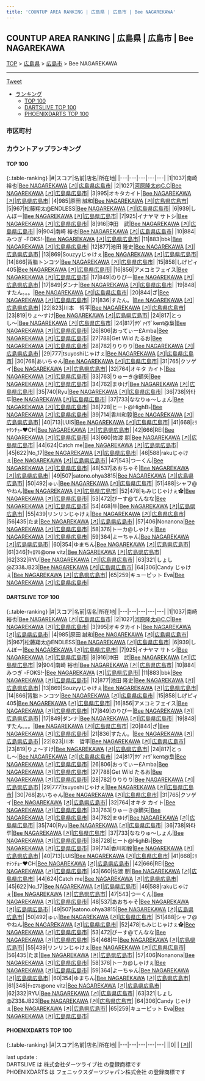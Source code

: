 ```yaml
---
title: 'COUNTUP AREA RANKING | 広島県 | 広島市 | Bee NAGAREKAWA'
---
```

## COUNTUP AREA RANKING | 広島県 | 広島市 | Bee NAGAREKAWA

[TOP](/darts/rank/) > [広島県](/darts/rank/広島県/) > [広島市](/darts/rank/広島県/広島市/) > Bee NAGAREKAWA

___

<a href="https://twitter.com/share?ref_src=twsrc%5Etfw" data-text="COUNTUP AREA RANKING | 広島県広島市Bee NAGAREKAWA" class="twitter-share-button" data-hashtags="DARTSLIVE,PHOENIXDARTS,darts,ダーツ" data-show-count="false">Tweet</a>

* [ランキング](#カウントアップランキング)
    * [TOP 100](#top-100)
    * [DARTSLIVE TOP 100](#dartslive-top-100)
    * [PHOENIXDARTS TOP 100](#phoenixdarts-top-100)

### 市区町村

<ul>

</ul>

### カウントアップランキング

#### TOP 100



{:.table-ranking}
|#|スコア|名前|店名|所在地|
|---|---|---|---|---|
|1|1037|<span class="rank-name-dl">南崎　裕也</span>|<a href="/darts/rank/shops/1e3322e39b25b811fec1ae84bb28bd87.html">Bee NAGAREKAWA</a> <a href="https://search.dartslive.com/jp/shop/1e3322e39b25b811fec1ae84bb28bd87">[↗]</a>|<a href="/darts/rank/広島県/広島市">広島県広島市</a>|
|2|1027|<span class="rank-name-dl">河原隆太@C.C</span>|<a href="/darts/rank/shops/1e3322e39b25b811fec1ae84bb28bd87.html">Bee NAGAREKAWA</a> <a href="https://search.dartslive.com/jp/shop/1e3322e39b25b811fec1ae84bb28bd87">[↗]</a>|<a href="/darts/rank/広島県/広島市">広島県広島市</a>|
|3|995|<span class="rank-name-dl">オキタカイト</span>|<a href="/darts/rank/shops/1e3322e39b25b811fec1ae84bb28bd87.html">Bee NAGAREKAWA</a> <a href="https://search.dartslive.com/jp/shop/1e3322e39b25b811fec1ae84bb28bd87">[↗]</a>|<a href="/darts/rank/広島県/広島市">広島県広島市</a>|
|4|985|<span class="rank-name-dl">原田 誠和</span>|<a href="/darts/rank/shops/1e3322e39b25b811fec1ae84bb28bd87.html">Bee NAGAREKAWA</a> <a href="https://search.dartslive.com/jp/shop/1e3322e39b25b811fec1ae84bb28bd87">[↗]</a>|<a href="/darts/rank/広島県/広島市">広島県広島市</a>|
|5|967|<span class="rank-name-dl">松藤翔太@ENDLESS</span>|<a href="/darts/rank/shops/1e3322e39b25b811fec1ae84bb28bd87.html">Bee NAGAREKAWA</a> <a href="https://search.dartslive.com/jp/shop/1e3322e39b25b811fec1ae84bb28bd87">[↗]</a>|<a href="/darts/rank/広島県/広島市">広島県広島市</a>|
|6|939|<span class="rank-name-dl">しんぼー</span>|<a href="/darts/rank/shops/1e3322e39b25b811fec1ae84bb28bd87.html">Bee NAGAREKAWA</a> <a href="https://search.dartslive.com/jp/shop/1e3322e39b25b811fec1ae84bb28bd87">[↗]</a>|<a href="/darts/rank/広島県/広島市">広島県広島市</a>|
|7|925|<span class="rank-name-dl">イナヤマ サトシ</span>|<a href="/darts/rank/shops/1e3322e39b25b811fec1ae84bb28bd87.html">Bee NAGAREKAWA</a> <a href="https://search.dartslive.com/jp/shop/1e3322e39b25b811fec1ae84bb28bd87">[↗]</a>|<a href="/darts/rank/広島県/広島市">広島県広島市</a>|
|8|916|<span class="rank-name-dl">沖田　武</span>|<a href="/darts/rank/shops/1e3322e39b25b811fec1ae84bb28bd87.html">Bee NAGAREKAWA</a> <a href="https://search.dartslive.com/jp/shop/1e3322e39b25b811fec1ae84bb28bd87">[↗]</a>|<a href="/darts/rank/広島県/広島市">広島県広島市</a>|
|9|904|<span class="rank-name-dl">南崎 裕也</span>|<a href="/darts/rank/shops/1e3322e39b25b811fec1ae84bb28bd87.html">Bee NAGAREKAWA</a> <a href="https://search.dartslive.com/jp/shop/1e3322e39b25b811fec1ae84bb28bd87">[↗]</a>|<a href="/darts/rank/広島県/広島市">広島県広島市</a>|
|10|884|<span class="rank-name-dl">みつぎ -FOKS!-</span>|<a href="/darts/rank/shops/1e3322e39b25b811fec1ae84bb28bd87.html">Bee NAGAREKAWA</a> <a href="https://search.dartslive.com/jp/shop/1e3322e39b25b811fec1ae84bb28bd87">[↗]</a>|<a href="/darts/rank/広島県/広島市">広島県広島市</a>|
|11|883|<span class="rank-name-dl">bbk</span>|<a href="/darts/rank/shops/1e3322e39b25b811fec1ae84bb28bd87.html">Bee NAGAREKAWA</a> <a href="https://search.dartslive.com/jp/shop/1e3322e39b25b811fec1ae84bb28bd87">[↗]</a>|<a href="/darts/rank/広島県/広島市">広島県広島市</a>|
|12|877|<span class="rank-name-dl">池田 隆史</span>|<a href="/darts/rank/shops/1e3322e39b25b811fec1ae84bb28bd87.html">Bee NAGAREKAWA</a> <a href="https://search.dartslive.com/jp/shop/1e3322e39b25b811fec1ae84bb28bd87">[↗]</a>|<a href="/darts/rank/広島県/広島市">広島県広島市</a>|
|13|869|<span class="rank-name-dl">Souzyyじゃけぇ</span>|<a href="/darts/rank/shops/1e3322e39b25b811fec1ae84bb28bd87.html">Bee NAGAREKAWA</a> <a href="https://search.dartslive.com/jp/shop/1e3322e39b25b811fec1ae84bb28bd87">[↗]</a>|<a href="/darts/rank/広島県/広島市">広島県広島市</a>|
|14|866|<span class="rank-name-dl">背脂トンコツ</span>|<a href="/darts/rank/shops/1e3322e39b25b811fec1ae84bb28bd87.html">Bee NAGAREKAWA</a> <a href="https://search.dartslive.com/jp/shop/1e3322e39b25b811fec1ae84bb28bd87">[↗]</a>|<a href="/darts/rank/広島県/広島市">広島県広島市</a>|
|15|858|<span class="rank-name-dl">しげピィ405</span>|<a href="/darts/rank/shops/1e3322e39b25b811fec1ae84bb28bd87.html">Bee NAGAREKAWA</a> <a href="https://search.dartslive.com/jp/shop/1e3322e39b25b811fec1ae84bb28bd87">[↗]</a>|<a href="/darts/rank/広島県/広島市">広島県広島市</a>|
|16|856|<span class="rank-name-dl">アメコミフェイス</span>|<a href="/darts/rank/shops/1e3322e39b25b811fec1ae84bb28bd87.html">Bee NAGAREKAWA</a> <a href="https://search.dartslive.com/jp/shop/1e3322e39b25b811fec1ae84bb28bd87">[↗]</a>|<a href="/darts/rank/広島県/広島市">広島県広島市</a>|
|17|849|<span class="rank-name-dl">のりぴー</span>|<a href="/darts/rank/shops/1e3322e39b25b811fec1ae84bb28bd87.html">Bee NAGAREKAWA</a> <a href="https://search.dartslive.com/jp/shop/1e3322e39b25b811fec1ae84bb28bd87">[↗]</a>|<a href="/darts/rank/広島県/広島市">広島県広島市</a>|
|17|849|<span class="rank-name-dl">ダンナ</span>|<a href="/darts/rank/shops/1e3322e39b25b811fec1ae84bb28bd87.html">Bee NAGAREKAWA</a> <a href="https://search.dartslive.com/jp/shop/1e3322e39b25b811fec1ae84bb28bd87">[↗]</a>|<a href="/darts/rank/広島県/広島市">広島県広島市</a>|
|19|848|<span class="rank-name-dl">すたん。。。</span>|<a href="/darts/rank/shops/1e3322e39b25b811fec1ae84bb28bd87.html">Bee NAGAREKAWA</a> <a href="https://search.dartslive.com/jp/shop/1e3322e39b25b811fec1ae84bb28bd87">[↗]</a>|<a href="/darts/rank/広島県/広島市">広島県広島市</a>|
|20|844|<span class="rank-name-dl">ざ</span>|<a href="/darts/rank/shops/1e3322e39b25b811fec1ae84bb28bd87.html">Bee NAGAREKAWA</a> <a href="https://search.dartslive.com/jp/shop/1e3322e39b25b811fec1ae84bb28bd87">[↗]</a>|<a href="/darts/rank/広島県/広島市">広島県広島市</a>|
|21|836|<span class="rank-name-dl">すたん。</span>|<a href="/darts/rank/shops/1e3322e39b25b811fec1ae84bb28bd87.html">Bee NAGAREKAWA</a> <a href="https://search.dartslive.com/jp/shop/1e3322e39b25b811fec1ae84bb28bd87">[↗]</a>|<a href="/darts/rank/広島県/広島市">広島県広島市</a>|
|22|823|<span class="rank-name-dl">川本　哲平</span>|<a href="/darts/rank/shops/1e3322e39b25b811fec1ae84bb28bd87.html">Bee NAGAREKAWA</a> <a href="https://search.dartslive.com/jp/shop/1e3322e39b25b811fec1ae84bb28bd87">[↗]</a>|<a href="/darts/rank/広島県/広島市">広島県広島市</a>|
|23|819|<span class="rank-name-dl">りょ〜すけ</span>|<a href="/darts/rank/shops/1e3322e39b25b811fec1ae84bb28bd87.html">Bee NAGAREKAWA</a> <a href="https://search.dartslive.com/jp/shop/1e3322e39b25b811fec1ae84bb28bd87">[↗]</a>|<a href="/darts/rank/広島県/広島市">広島県広島市</a>|
|24|817|<span class="rank-name-dl">とっし〜</span>|<a href="/darts/rank/shops/1e3322e39b25b811fec1ae84bb28bd87.html">Bee NAGAREKAWA</a> <a href="https://search.dartslive.com/jp/shop/1e3322e39b25b811fec1ae84bb28bd87">[↗]</a>|<a href="/darts/rank/広島県/広島市">広島県広島市</a>|
|24|817|<span class="rank-name-dl">ｻｳﾞｧｲｳﾞkent@梟</span>|<a href="/darts/rank/shops/1e3322e39b25b811fec1ae84bb28bd87.html">Bee NAGAREKAWA</a> <a href="https://search.dartslive.com/jp/shop/1e3322e39b25b811fec1ae84bb28bd87">[↗]</a>|<a href="/darts/rank/広島県/広島市">広島県広島市</a>|
|26|806|<span class="rank-name-dl">おってぃー£Amba</span>|<a href="/darts/rank/shops/1e3322e39b25b811fec1ae84bb28bd87.html">Bee NAGAREKAWA</a> <a href="https://search.dartslive.com/jp/shop/1e3322e39b25b811fec1ae84bb28bd87">[↗]</a>|<a href="/darts/rank/広島県/広島市">広島県広島市</a>|
|27|788|<span class="rank-name-dl">Get Wild たるお</span>|<a href="/darts/rank/shops/1e3322e39b25b811fec1ae84bb28bd87.html">Bee NAGAREKAWA</a> <a href="https://search.dartslive.com/jp/shop/1e3322e39b25b811fec1ae84bb28bd87">[↗]</a>|<a href="/darts/rank/広島県/広島市">広島県広島市</a>|
|28|782|<span class="rank-name-dl">りりりり</span>|<a href="/darts/rank/shops/1e3322e39b25b811fec1ae84bb28bd87.html">Bee NAGAREKAWA</a> <a href="https://search.dartslive.com/jp/shop/1e3322e39b25b811fec1ae84bb28bd87">[↗]</a>|<a href="/darts/rank/広島県/広島市">広島県広島市</a>|
|29|777|<span class="rank-name-dl">tsuyoshiじゃけぇ</span>|<a href="/darts/rank/shops/1e3322e39b25b811fec1ae84bb28bd87.html">Bee NAGAREKAWA</a> <a href="https://search.dartslive.com/jp/shop/1e3322e39b25b811fec1ae84bb28bd87">[↗]</a>|<a href="/darts/rank/広島県/広島市">広島県広島市</a>|
|30|768|<span class="rank-name-dl">あいちゃん</span>|<a href="/darts/rank/shops/1e3322e39b25b811fec1ae84bb28bd87.html">Bee NAGAREKAWA</a> <a href="https://search.dartslive.com/jp/shop/1e3322e39b25b811fec1ae84bb28bd87">[↗]</a>|<a href="/darts/rank/広島県/広島市">広島県広島市</a>|
|31|765|<span class="rank-name-dl">クソゲイ</span>|<a href="/darts/rank/shops/1e3322e39b25b811fec1ae84bb28bd87.html">Bee NAGAREKAWA</a> <a href="https://search.dartslive.com/jp/shop/1e3322e39b25b811fec1ae84bb28bd87">[↗]</a>|<a href="/darts/rank/広島県/広島市">広島県広島市</a>|
|32|764|<span class="rank-name-dl">オキタ カイト</span>|<a href="/darts/rank/shops/1e3322e39b25b811fec1ae84bb28bd87.html">Bee NAGAREKAWA</a> <a href="https://search.dartslive.com/jp/shop/1e3322e39b25b811fec1ae84bb28bd87">[↗]</a>|<a href="/darts/rank/広島県/広島市">広島県広島市</a>|
|33|763|<span class="rank-name-dl">りゅーき@鏑矢</span>|<a href="/darts/rank/shops/1e3322e39b25b811fec1ae84bb28bd87.html">Bee NAGAREKAWA</a> <a href="https://search.dartslive.com/jp/shop/1e3322e39b25b811fec1ae84bb28bd87">[↗]</a>|<a href="/darts/rank/広島県/広島市">広島県広島市</a>|
|34|762|<span class="rank-name-dl">まゆげ</span>|<a href="/darts/rank/shops/1e3322e39b25b811fec1ae84bb28bd87.html">Bee NAGAREKAWA</a> <a href="https://search.dartslive.com/jp/shop/1e3322e39b25b811fec1ae84bb28bd87">[↗]</a>|<a href="/darts/rank/広島県/広島市">広島県広島市</a>|
|35|740|<span class="rank-name-dl">Ryu</span>|<a href="/darts/rank/shops/1e3322e39b25b811fec1ae84bb28bd87.html">Bee NAGAREKAWA</a> <a href="https://search.dartslive.com/jp/shop/1e3322e39b25b811fec1ae84bb28bd87">[↗]</a>|<a href="/darts/rank/広島県/広島市">広島県広島市</a>|
|36|738|<span class="rank-name-dl">와타루</span>|<a href="/darts/rank/shops/1e3322e39b25b811fec1ae84bb28bd87.html">Bee NAGAREKAWA</a> <a href="https://search.dartslive.com/jp/shop/1e3322e39b25b811fec1ae84bb28bd87">[↗]</a>|<a href="/darts/rank/広島県/広島市">広島県広島市</a>|
|37|733|<span class="rank-name-dl">ななりゅ～しょん</span>|<a href="/darts/rank/shops/1e3322e39b25b811fec1ae84bb28bd87.html">Bee NAGAREKAWA</a> <a href="https://search.dartslive.com/jp/shop/1e3322e39b25b811fec1ae84bb28bd87">[↗]</a>|<a href="/darts/rank/広島県/広島市">広島県広島市</a>|
|38|728|<span class="rank-name-dl">ヒート@HighB♭</span>|<a href="/darts/rank/shops/1e3322e39b25b811fec1ae84bb28bd87.html">Bee NAGAREKAWA</a> <a href="https://search.dartslive.com/jp/shop/1e3322e39b25b811fec1ae84bb28bd87">[↗]</a>|<a href="/darts/rank/広島県/広島市">広島県広島市</a>|
|39|714|<span class="rank-name-dl">香川和毅</span>|<a href="/darts/rank/shops/1e3322e39b25b811fec1ae84bb28bd87.html">Bee NAGAREKAWA</a> <a href="https://search.dartslive.com/jp/shop/1e3322e39b25b811fec1ae84bb28bd87">[↗]</a>|<a href="/darts/rank/広島県/広島市">広島県広島市</a>|
|40|713|<span class="rank-name-dl">LUIS</span>|<a href="/darts/rank/shops/1e3322e39b25b811fec1ae84bb28bd87.html">Bee NAGAREKAWA</a> <a href="https://search.dartslive.com/jp/shop/1e3322e39b25b811fec1ae84bb28bd87">[↗]</a>|<a href="/darts/rank/広島県/広島市">広島県広島市</a>|
|41|668|<span class="rank-name-dl">ﾐﾘﾔﾃﾝﾁｮｰ❤️CH</span>|<a href="/darts/rank/shops/1e3322e39b25b811fec1ae84bb28bd87.html">Bee NAGAREKAWA</a> <a href="https://search.dartslive.com/jp/shop/1e3322e39b25b811fec1ae84bb28bd87">[↗]</a>|<a href="/darts/rank/広島県/広島市">広島県広島市</a>|
|42|666|<span class="rank-name-dl">REI</span>|<a href="/darts/rank/shops/1e3322e39b25b811fec1ae84bb28bd87.html">Bee NAGAREKAWA</a> <a href="https://search.dartslive.com/jp/shop/1e3322e39b25b811fec1ae84bb28bd87">[↗]</a>|<a href="/darts/rank/広島県/広島市">広島県広島市</a>|
|43|660|<span class="rank-name-dl">佐渡 朋</span>|<a href="/darts/rank/shops/1e3322e39b25b811fec1ae84bb28bd87.html">Bee NAGAREKAWA</a> <a href="https://search.dartslive.com/jp/shop/1e3322e39b25b811fec1ae84bb28bd87">[↗]</a>|<a href="/darts/rank/広島県/広島市">広島県広島市</a>|
|44|624|<span class="rank-name-dl">Catch me</span>|<a href="/darts/rank/shops/1e3322e39b25b811fec1ae84bb28bd87.html">Bee NAGAREKAWA</a> <a href="https://search.dartslive.com/jp/shop/1e3322e39b25b811fec1ae84bb28bd87">[↗]</a>|<a href="/darts/rank/広島県/広島市">広島県広島市</a>|
|45|622|<span class="rank-name-dl">No_17</span>|<a href="/darts/rank/shops/1e3322e39b25b811fec1ae84bb28bd87.html">Bee NAGAREKAWA</a> <a href="https://search.dartslive.com/jp/shop/1e3322e39b25b811fec1ae84bb28bd87">[↗]</a>|<a href="/darts/rank/広島県/広島市">広島県広島市</a>|
|46|588|<span class="rank-name-dl">rakuじゃけぇ</span>|<a href="/darts/rank/shops/1e3322e39b25b811fec1ae84bb28bd87.html">Bee NAGAREKAWA</a> <a href="https://search.dartslive.com/jp/shop/1e3322e39b25b811fec1ae84bb28bd87">[↗]</a>|<a href="/darts/rank/広島県/広島市">広島県広島市</a>|
|47|543|<span class="rank-name-dl">つーくん</span>|<a href="/darts/rank/shops/1e3322e39b25b811fec1ae84bb28bd87.html">Bee NAGAREKAWA</a> <a href="https://search.dartslive.com/jp/shop/1e3322e39b25b811fec1ae84bb28bd87">[↗]</a>|<a href="/darts/rank/広島県/広島市">広島県広島市</a>|
|48|537|<span class="rank-name-dl">あおちゃそ</span>|<a href="/darts/rank/shops/1e3322e39b25b811fec1ae84bb28bd87.html">Bee NAGAREKAWA</a> <a href="https://search.dartslive.com/jp/shop/1e3322e39b25b811fec1ae84bb28bd87">[↗]</a>|<a href="/darts/rank/広島県/広島市">広島県広島市</a>|
|49|507|<span class="rank-name-dl">satono.ohya3815</span>|<a href="/darts/rank/shops/1e3322e39b25b811fec1ae84bb28bd87.html">Bee NAGAREKAWA</a> <a href="https://search.dartslive.com/jp/shop/1e3322e39b25b811fec1ae84bb28bd87">[↗]</a>|<a href="/darts/rank/広島県/広島市">広島県広島市</a>|
|50|492|<span class="rank-name-dl">ゅぃ</span>|<a href="/darts/rank/shops/1e3322e39b25b811fec1ae84bb28bd87.html">Bee NAGAREKAWA</a> <a href="https://search.dartslive.com/jp/shop/1e3322e39b25b811fec1ae84bb28bd87">[↗]</a>|<a href="/darts/rank/広島県/広島市">広島県広島市</a>|
|51|488|<span class="rank-name-dl">シャフ@やねん</span>|<a href="/darts/rank/shops/1e3322e39b25b811fec1ae84bb28bd87.html">Bee NAGAREKAWA</a> <a href="https://search.dartslive.com/jp/shop/1e3322e39b25b811fec1ae84bb28bd87">[↗]</a>|<a href="/darts/rank/広島県/広島市">広島県広島市</a>|
|52|478|<span class="rank-name-dl">もみじじゃけぇ✿</span>|<a href="/darts/rank/shops/1e3322e39b25b811fec1ae84bb28bd87.html">Bee NAGAREKAWA</a> <a href="https://search.dartslive.com/jp/shop/1e3322e39b25b811fec1ae84bb28bd87">[↗]</a>|<a href="/darts/rank/広島県/広島市">広島県広島市</a>|
|53|472|<span class="rank-name-dl">ぴーす@てんなな</span>|<a href="/darts/rank/shops/1e3322e39b25b811fec1ae84bb28bd87.html">Bee NAGAREKAWA</a> <a href="https://search.dartslive.com/jp/shop/1e3322e39b25b811fec1ae84bb28bd87">[↗]</a>|<a href="/darts/rank/広島県/広島市">広島県広島市</a>|
|54|468|<span class="rank-name-dl">牛</span>|<a href="/darts/rank/shops/1e3322e39b25b811fec1ae84bb28bd87.html">Bee NAGAREKAWA</a> <a href="https://search.dartslive.com/jp/shop/1e3322e39b25b811fec1ae84bb28bd87">[↗]</a>|<a href="/darts/rank/広島県/広島市">広島県広島市</a>|
|55|439|<span class="rank-name-dl">リンリンじゃけぇ</span>|<a href="/darts/rank/shops/1e3322e39b25b811fec1ae84bb28bd87.html">Bee NAGAREKAWA</a> <a href="https://search.dartslive.com/jp/shop/1e3322e39b25b811fec1ae84bb28bd87">[↗]</a>|<a href="/darts/rank/広島県/広島市">広島県広島市</a>|
|56|435|<span class="rank-name-dl">たま</span>|<a href="/darts/rank/shops/1e3322e39b25b811fec1ae84bb28bd87.html">Bee NAGAREKAWA</a> <a href="https://search.dartslive.com/jp/shop/1e3322e39b25b811fec1ae84bb28bd87">[↗]</a>|<a href="/darts/rank/広島県/広島市">広島県広島市</a>|
|57|406|<span class="rank-name-dl">Nonanona</span>|<a href="/darts/rank/shops/1e3322e39b25b811fec1ae84bb28bd87.html">Bee NAGAREKAWA</a> <a href="https://search.dartslive.com/jp/shop/1e3322e39b25b811fec1ae84bb28bd87">[↗]</a>|<a href="/darts/rank/広島県/広島市">広島県広島市</a>|
|58|376|<span class="rank-name-dl">トーカ@しゃけぇ</span>|<a href="/darts/rank/shops/1e3322e39b25b811fec1ae84bb28bd87.html">Bee NAGAREKAWA</a> <a href="https://search.dartslive.com/jp/shop/1e3322e39b25b811fec1ae84bb28bd87">[↗]</a>|<a href="/darts/rank/広島県/広島市">広島県広島市</a>|
|59|364|<span class="rank-name-dl">よーちゃん</span>|<a href="/darts/rank/shops/1e3322e39b25b811fec1ae84bb28bd87.html">Bee NAGAREKAWA</a> <a href="https://search.dartslive.com/jp/shop/1e3322e39b25b811fec1ae84bb28bd87">[↗]</a>|<a href="/darts/rank/広島県/広島市">広島県広島市</a>|
|60|354|<span class="rank-name-dl">ゆまちん</span>|<a href="/darts/rank/shops/1e3322e39b25b811fec1ae84bb28bd87.html">Bee NAGAREKAWA</a> <a href="https://search.dartslive.com/jp/shop/1e3322e39b25b811fec1ae84bb28bd87">[↗]</a>|<a href="/darts/rank/広島県/広島市">広島県広島市</a>|
|61|346|<span class="rank-name-dl">ﾁｬﾛﾏﾙ@one vitz</span>|<a href="/darts/rank/shops/1e3322e39b25b811fec1ae84bb28bd87.html">Bee NAGAREKAWA</a> <a href="https://search.dartslive.com/jp/shop/1e3322e39b25b811fec1ae84bb28bd87">[↗]</a>|<a href="/darts/rank/広島県/広島市">広島県広島市</a>|
|62|332|<span class="rank-name-dl">RYU</span>|<a href="/darts/rank/shops/1e3322e39b25b811fec1ae84bb28bd87.html">Bee NAGAREKAWA</a> <a href="https://search.dartslive.com/jp/shop/1e3322e39b25b811fec1ae84bb28bd87">[↗]</a>|<a href="/darts/rank/広島県/広島市">広島県広島市</a>|
|63|321|<span class="rank-name-dl">しょし@Z33&amp;JB23</span>|<a href="/darts/rank/shops/1e3322e39b25b811fec1ae84bb28bd87.html">Bee NAGAREKAWA</a> <a href="https://search.dartslive.com/jp/shop/1e3322e39b25b811fec1ae84bb28bd87">[↗]</a>|<a href="/darts/rank/広島県/広島市">広島県広島市</a>|
|64|306|<span class="rank-name-dl">Candy じゃけぇ</span>|<a href="/darts/rank/shops/1e3322e39b25b811fec1ae84bb28bd87.html">Bee NAGAREKAWA</a> <a href="https://search.dartslive.com/jp/shop/1e3322e39b25b811fec1ae84bb28bd87">[↗]</a>|<a href="/darts/rank/広島県/広島市">広島県広島市</a>|
|65|259|<span class="rank-name-dl">キューピット Eva</span>|<a href="/darts/rank/shops/1e3322e39b25b811fec1ae84bb28bd87.html">Bee NAGAREKAWA</a> <a href="https://search.dartslive.com/jp/shop/1e3322e39b25b811fec1ae84bb28bd87">[↗]</a>|<a href="/darts/rank/広島県/広島市">広島県広島市</a>|


#### DARTSLIVE TOP 100



{:.table-ranking}
|#|スコア|名前|店名|所在地|
|---|---|---|---|---|
|1|1037|<span class="rank-name-dl">南崎　裕也</span>|<a href="/darts/rank/shops/1e3322e39b25b811fec1ae84bb28bd87.html">Bee NAGAREKAWA</a> <a href="https://search.dartslive.com/jp/shop/1e3322e39b25b811fec1ae84bb28bd87">[↗]</a>|<a href="/darts/rank/広島県/広島市">広島県広島市</a>|
|2|1027|<span class="rank-name-dl">河原隆太@C.C</span>|<a href="/darts/rank/shops/1e3322e39b25b811fec1ae84bb28bd87.html">Bee NAGAREKAWA</a> <a href="https://search.dartslive.com/jp/shop/1e3322e39b25b811fec1ae84bb28bd87">[↗]</a>|<a href="/darts/rank/広島県/広島市">広島県広島市</a>|
|3|995|<span class="rank-name-dl">オキタカイト</span>|<a href="/darts/rank/shops/1e3322e39b25b811fec1ae84bb28bd87.html">Bee NAGAREKAWA</a> <a href="https://search.dartslive.com/jp/shop/1e3322e39b25b811fec1ae84bb28bd87">[↗]</a>|<a href="/darts/rank/広島県/広島市">広島県広島市</a>|
|4|985|<span class="rank-name-dl">原田 誠和</span>|<a href="/darts/rank/shops/1e3322e39b25b811fec1ae84bb28bd87.html">Bee NAGAREKAWA</a> <a href="https://search.dartslive.com/jp/shop/1e3322e39b25b811fec1ae84bb28bd87">[↗]</a>|<a href="/darts/rank/広島県/広島市">広島県広島市</a>|
|5|967|<span class="rank-name-dl">松藤翔太@ENDLESS</span>|<a href="/darts/rank/shops/1e3322e39b25b811fec1ae84bb28bd87.html">Bee NAGAREKAWA</a> <a href="https://search.dartslive.com/jp/shop/1e3322e39b25b811fec1ae84bb28bd87">[↗]</a>|<a href="/darts/rank/広島県/広島市">広島県広島市</a>|
|6|939|<span class="rank-name-dl">しんぼー</span>|<a href="/darts/rank/shops/1e3322e39b25b811fec1ae84bb28bd87.html">Bee NAGAREKAWA</a> <a href="https://search.dartslive.com/jp/shop/1e3322e39b25b811fec1ae84bb28bd87">[↗]</a>|<a href="/darts/rank/広島県/広島市">広島県広島市</a>|
|7|925|<span class="rank-name-dl">イナヤマ サトシ</span>|<a href="/darts/rank/shops/1e3322e39b25b811fec1ae84bb28bd87.html">Bee NAGAREKAWA</a> <a href="https://search.dartslive.com/jp/shop/1e3322e39b25b811fec1ae84bb28bd87">[↗]</a>|<a href="/darts/rank/広島県/広島市">広島県広島市</a>|
|8|916|<span class="rank-name-dl">沖田　武</span>|<a href="/darts/rank/shops/1e3322e39b25b811fec1ae84bb28bd87.html">Bee NAGAREKAWA</a> <a href="https://search.dartslive.com/jp/shop/1e3322e39b25b811fec1ae84bb28bd87">[↗]</a>|<a href="/darts/rank/広島県/広島市">広島県広島市</a>|
|9|904|<span class="rank-name-dl">南崎 裕也</span>|<a href="/darts/rank/shops/1e3322e39b25b811fec1ae84bb28bd87.html">Bee NAGAREKAWA</a> <a href="https://search.dartslive.com/jp/shop/1e3322e39b25b811fec1ae84bb28bd87">[↗]</a>|<a href="/darts/rank/広島県/広島市">広島県広島市</a>|
|10|884|<span class="rank-name-dl">みつぎ -FOKS!-</span>|<a href="/darts/rank/shops/1e3322e39b25b811fec1ae84bb28bd87.html">Bee NAGAREKAWA</a> <a href="https://search.dartslive.com/jp/shop/1e3322e39b25b811fec1ae84bb28bd87">[↗]</a>|<a href="/darts/rank/広島県/広島市">広島県広島市</a>|
|11|883|<span class="rank-name-dl">bbk</span>|<a href="/darts/rank/shops/1e3322e39b25b811fec1ae84bb28bd87.html">Bee NAGAREKAWA</a> <a href="https://search.dartslive.com/jp/shop/1e3322e39b25b811fec1ae84bb28bd87">[↗]</a>|<a href="/darts/rank/広島県/広島市">広島県広島市</a>|
|12|877|<span class="rank-name-dl">池田 隆史</span>|<a href="/darts/rank/shops/1e3322e39b25b811fec1ae84bb28bd87.html">Bee NAGAREKAWA</a> <a href="https://search.dartslive.com/jp/shop/1e3322e39b25b811fec1ae84bb28bd87">[↗]</a>|<a href="/darts/rank/広島県/広島市">広島県広島市</a>|
|13|869|<span class="rank-name-dl">Souzyyじゃけぇ</span>|<a href="/darts/rank/shops/1e3322e39b25b811fec1ae84bb28bd87.html">Bee NAGAREKAWA</a> <a href="https://search.dartslive.com/jp/shop/1e3322e39b25b811fec1ae84bb28bd87">[↗]</a>|<a href="/darts/rank/広島県/広島市">広島県広島市</a>|
|14|866|<span class="rank-name-dl">背脂トンコツ</span>|<a href="/darts/rank/shops/1e3322e39b25b811fec1ae84bb28bd87.html">Bee NAGAREKAWA</a> <a href="https://search.dartslive.com/jp/shop/1e3322e39b25b811fec1ae84bb28bd87">[↗]</a>|<a href="/darts/rank/広島県/広島市">広島県広島市</a>|
|15|858|<span class="rank-name-dl">しげピィ405</span>|<a href="/darts/rank/shops/1e3322e39b25b811fec1ae84bb28bd87.html">Bee NAGAREKAWA</a> <a href="https://search.dartslive.com/jp/shop/1e3322e39b25b811fec1ae84bb28bd87">[↗]</a>|<a href="/darts/rank/広島県/広島市">広島県広島市</a>|
|16|856|<span class="rank-name-dl">アメコミフェイス</span>|<a href="/darts/rank/shops/1e3322e39b25b811fec1ae84bb28bd87.html">Bee NAGAREKAWA</a> <a href="https://search.dartslive.com/jp/shop/1e3322e39b25b811fec1ae84bb28bd87">[↗]</a>|<a href="/darts/rank/広島県/広島市">広島県広島市</a>|
|17|849|<span class="rank-name-dl">のりぴー</span>|<a href="/darts/rank/shops/1e3322e39b25b811fec1ae84bb28bd87.html">Bee NAGAREKAWA</a> <a href="https://search.dartslive.com/jp/shop/1e3322e39b25b811fec1ae84bb28bd87">[↗]</a>|<a href="/darts/rank/広島県/広島市">広島県広島市</a>|
|17|849|<span class="rank-name-dl">ダンナ</span>|<a href="/darts/rank/shops/1e3322e39b25b811fec1ae84bb28bd87.html">Bee NAGAREKAWA</a> <a href="https://search.dartslive.com/jp/shop/1e3322e39b25b811fec1ae84bb28bd87">[↗]</a>|<a href="/darts/rank/広島県/広島市">広島県広島市</a>|
|19|848|<span class="rank-name-dl">すたん。。。</span>|<a href="/darts/rank/shops/1e3322e39b25b811fec1ae84bb28bd87.html">Bee NAGAREKAWA</a> <a href="https://search.dartslive.com/jp/shop/1e3322e39b25b811fec1ae84bb28bd87">[↗]</a>|<a href="/darts/rank/広島県/広島市">広島県広島市</a>|
|20|844|<span class="rank-name-dl">ざ</span>|<a href="/darts/rank/shops/1e3322e39b25b811fec1ae84bb28bd87.html">Bee NAGAREKAWA</a> <a href="https://search.dartslive.com/jp/shop/1e3322e39b25b811fec1ae84bb28bd87">[↗]</a>|<a href="/darts/rank/広島県/広島市">広島県広島市</a>|
|21|836|<span class="rank-name-dl">すたん。</span>|<a href="/darts/rank/shops/1e3322e39b25b811fec1ae84bb28bd87.html">Bee NAGAREKAWA</a> <a href="https://search.dartslive.com/jp/shop/1e3322e39b25b811fec1ae84bb28bd87">[↗]</a>|<a href="/darts/rank/広島県/広島市">広島県広島市</a>|
|22|823|<span class="rank-name-dl">川本　哲平</span>|<a href="/darts/rank/shops/1e3322e39b25b811fec1ae84bb28bd87.html">Bee NAGAREKAWA</a> <a href="https://search.dartslive.com/jp/shop/1e3322e39b25b811fec1ae84bb28bd87">[↗]</a>|<a href="/darts/rank/広島県/広島市">広島県広島市</a>|
|23|819|<span class="rank-name-dl">りょ〜すけ</span>|<a href="/darts/rank/shops/1e3322e39b25b811fec1ae84bb28bd87.html">Bee NAGAREKAWA</a> <a href="https://search.dartslive.com/jp/shop/1e3322e39b25b811fec1ae84bb28bd87">[↗]</a>|<a href="/darts/rank/広島県/広島市">広島県広島市</a>|
|24|817|<span class="rank-name-dl">とっし〜</span>|<a href="/darts/rank/shops/1e3322e39b25b811fec1ae84bb28bd87.html">Bee NAGAREKAWA</a> <a href="https://search.dartslive.com/jp/shop/1e3322e39b25b811fec1ae84bb28bd87">[↗]</a>|<a href="/darts/rank/広島県/広島市">広島県広島市</a>|
|24|817|<span class="rank-name-dl">ｻｳﾞｧｲｳﾞkent@梟</span>|<a href="/darts/rank/shops/1e3322e39b25b811fec1ae84bb28bd87.html">Bee NAGAREKAWA</a> <a href="https://search.dartslive.com/jp/shop/1e3322e39b25b811fec1ae84bb28bd87">[↗]</a>|<a href="/darts/rank/広島県/広島市">広島県広島市</a>|
|26|806|<span class="rank-name-dl">おってぃー£Amba</span>|<a href="/darts/rank/shops/1e3322e39b25b811fec1ae84bb28bd87.html">Bee NAGAREKAWA</a> <a href="https://search.dartslive.com/jp/shop/1e3322e39b25b811fec1ae84bb28bd87">[↗]</a>|<a href="/darts/rank/広島県/広島市">広島県広島市</a>|
|27|788|<span class="rank-name-dl">Get Wild たるお</span>|<a href="/darts/rank/shops/1e3322e39b25b811fec1ae84bb28bd87.html">Bee NAGAREKAWA</a> <a href="https://search.dartslive.com/jp/shop/1e3322e39b25b811fec1ae84bb28bd87">[↗]</a>|<a href="/darts/rank/広島県/広島市">広島県広島市</a>|
|28|782|<span class="rank-name-dl">りりりり</span>|<a href="/darts/rank/shops/1e3322e39b25b811fec1ae84bb28bd87.html">Bee NAGAREKAWA</a> <a href="https://search.dartslive.com/jp/shop/1e3322e39b25b811fec1ae84bb28bd87">[↗]</a>|<a href="/darts/rank/広島県/広島市">広島県広島市</a>|
|29|777|<span class="rank-name-dl">tsuyoshiじゃけぇ</span>|<a href="/darts/rank/shops/1e3322e39b25b811fec1ae84bb28bd87.html">Bee NAGAREKAWA</a> <a href="https://search.dartslive.com/jp/shop/1e3322e39b25b811fec1ae84bb28bd87">[↗]</a>|<a href="/darts/rank/広島県/広島市">広島県広島市</a>|
|30|768|<span class="rank-name-dl">あいちゃん</span>|<a href="/darts/rank/shops/1e3322e39b25b811fec1ae84bb28bd87.html">Bee NAGAREKAWA</a> <a href="https://search.dartslive.com/jp/shop/1e3322e39b25b811fec1ae84bb28bd87">[↗]</a>|<a href="/darts/rank/広島県/広島市">広島県広島市</a>|
|31|765|<span class="rank-name-dl">クソゲイ</span>|<a href="/darts/rank/shops/1e3322e39b25b811fec1ae84bb28bd87.html">Bee NAGAREKAWA</a> <a href="https://search.dartslive.com/jp/shop/1e3322e39b25b811fec1ae84bb28bd87">[↗]</a>|<a href="/darts/rank/広島県/広島市">広島県広島市</a>|
|32|764|<span class="rank-name-dl">オキタ カイト</span>|<a href="/darts/rank/shops/1e3322e39b25b811fec1ae84bb28bd87.html">Bee NAGAREKAWA</a> <a href="https://search.dartslive.com/jp/shop/1e3322e39b25b811fec1ae84bb28bd87">[↗]</a>|<a href="/darts/rank/広島県/広島市">広島県広島市</a>|
|33|763|<span class="rank-name-dl">りゅーき@鏑矢</span>|<a href="/darts/rank/shops/1e3322e39b25b811fec1ae84bb28bd87.html">Bee NAGAREKAWA</a> <a href="https://search.dartslive.com/jp/shop/1e3322e39b25b811fec1ae84bb28bd87">[↗]</a>|<a href="/darts/rank/広島県/広島市">広島県広島市</a>|
|34|762|<span class="rank-name-dl">まゆげ</span>|<a href="/darts/rank/shops/1e3322e39b25b811fec1ae84bb28bd87.html">Bee NAGAREKAWA</a> <a href="https://search.dartslive.com/jp/shop/1e3322e39b25b811fec1ae84bb28bd87">[↗]</a>|<a href="/darts/rank/広島県/広島市">広島県広島市</a>|
|35|740|<span class="rank-name-dl">Ryu</span>|<a href="/darts/rank/shops/1e3322e39b25b811fec1ae84bb28bd87.html">Bee NAGAREKAWA</a> <a href="https://search.dartslive.com/jp/shop/1e3322e39b25b811fec1ae84bb28bd87">[↗]</a>|<a href="/darts/rank/広島県/広島市">広島県広島市</a>|
|36|738|<span class="rank-name-dl">와타루</span>|<a href="/darts/rank/shops/1e3322e39b25b811fec1ae84bb28bd87.html">Bee NAGAREKAWA</a> <a href="https://search.dartslive.com/jp/shop/1e3322e39b25b811fec1ae84bb28bd87">[↗]</a>|<a href="/darts/rank/広島県/広島市">広島県広島市</a>|
|37|733|<span class="rank-name-dl">ななりゅ～しょん</span>|<a href="/darts/rank/shops/1e3322e39b25b811fec1ae84bb28bd87.html">Bee NAGAREKAWA</a> <a href="https://search.dartslive.com/jp/shop/1e3322e39b25b811fec1ae84bb28bd87">[↗]</a>|<a href="/darts/rank/広島県/広島市">広島県広島市</a>|
|38|728|<span class="rank-name-dl">ヒート@HighB♭</span>|<a href="/darts/rank/shops/1e3322e39b25b811fec1ae84bb28bd87.html">Bee NAGAREKAWA</a> <a href="https://search.dartslive.com/jp/shop/1e3322e39b25b811fec1ae84bb28bd87">[↗]</a>|<a href="/darts/rank/広島県/広島市">広島県広島市</a>|
|39|714|<span class="rank-name-dl">香川和毅</span>|<a href="/darts/rank/shops/1e3322e39b25b811fec1ae84bb28bd87.html">Bee NAGAREKAWA</a> <a href="https://search.dartslive.com/jp/shop/1e3322e39b25b811fec1ae84bb28bd87">[↗]</a>|<a href="/darts/rank/広島県/広島市">広島県広島市</a>|
|40|713|<span class="rank-name-dl">LUIS</span>|<a href="/darts/rank/shops/1e3322e39b25b811fec1ae84bb28bd87.html">Bee NAGAREKAWA</a> <a href="https://search.dartslive.com/jp/shop/1e3322e39b25b811fec1ae84bb28bd87">[↗]</a>|<a href="/darts/rank/広島県/広島市">広島県広島市</a>|
|41|668|<span class="rank-name-dl">ﾐﾘﾔﾃﾝﾁｮｰ❤️CH</span>|<a href="/darts/rank/shops/1e3322e39b25b811fec1ae84bb28bd87.html">Bee NAGAREKAWA</a> <a href="https://search.dartslive.com/jp/shop/1e3322e39b25b811fec1ae84bb28bd87">[↗]</a>|<a href="/darts/rank/広島県/広島市">広島県広島市</a>|
|42|666|<span class="rank-name-dl">REI</span>|<a href="/darts/rank/shops/1e3322e39b25b811fec1ae84bb28bd87.html">Bee NAGAREKAWA</a> <a href="https://search.dartslive.com/jp/shop/1e3322e39b25b811fec1ae84bb28bd87">[↗]</a>|<a href="/darts/rank/広島県/広島市">広島県広島市</a>|
|43|660|<span class="rank-name-dl">佐渡 朋</span>|<a href="/darts/rank/shops/1e3322e39b25b811fec1ae84bb28bd87.html">Bee NAGAREKAWA</a> <a href="https://search.dartslive.com/jp/shop/1e3322e39b25b811fec1ae84bb28bd87">[↗]</a>|<a href="/darts/rank/広島県/広島市">広島県広島市</a>|
|44|624|<span class="rank-name-dl">Catch me</span>|<a href="/darts/rank/shops/1e3322e39b25b811fec1ae84bb28bd87.html">Bee NAGAREKAWA</a> <a href="https://search.dartslive.com/jp/shop/1e3322e39b25b811fec1ae84bb28bd87">[↗]</a>|<a href="/darts/rank/広島県/広島市">広島県広島市</a>|
|45|622|<span class="rank-name-dl">No_17</span>|<a href="/darts/rank/shops/1e3322e39b25b811fec1ae84bb28bd87.html">Bee NAGAREKAWA</a> <a href="https://search.dartslive.com/jp/shop/1e3322e39b25b811fec1ae84bb28bd87">[↗]</a>|<a href="/darts/rank/広島県/広島市">広島県広島市</a>|
|46|588|<span class="rank-name-dl">rakuじゃけぇ</span>|<a href="/darts/rank/shops/1e3322e39b25b811fec1ae84bb28bd87.html">Bee NAGAREKAWA</a> <a href="https://search.dartslive.com/jp/shop/1e3322e39b25b811fec1ae84bb28bd87">[↗]</a>|<a href="/darts/rank/広島県/広島市">広島県広島市</a>|
|47|543|<span class="rank-name-dl">つーくん</span>|<a href="/darts/rank/shops/1e3322e39b25b811fec1ae84bb28bd87.html">Bee NAGAREKAWA</a> <a href="https://search.dartslive.com/jp/shop/1e3322e39b25b811fec1ae84bb28bd87">[↗]</a>|<a href="/darts/rank/広島県/広島市">広島県広島市</a>|
|48|537|<span class="rank-name-dl">あおちゃそ</span>|<a href="/darts/rank/shops/1e3322e39b25b811fec1ae84bb28bd87.html">Bee NAGAREKAWA</a> <a href="https://search.dartslive.com/jp/shop/1e3322e39b25b811fec1ae84bb28bd87">[↗]</a>|<a href="/darts/rank/広島県/広島市">広島県広島市</a>|
|49|507|<span class="rank-name-dl">satono.ohya3815</span>|<a href="/darts/rank/shops/1e3322e39b25b811fec1ae84bb28bd87.html">Bee NAGAREKAWA</a> <a href="https://search.dartslive.com/jp/shop/1e3322e39b25b811fec1ae84bb28bd87">[↗]</a>|<a href="/darts/rank/広島県/広島市">広島県広島市</a>|
|50|492|<span class="rank-name-dl">ゅぃ</span>|<a href="/darts/rank/shops/1e3322e39b25b811fec1ae84bb28bd87.html">Bee NAGAREKAWA</a> <a href="https://search.dartslive.com/jp/shop/1e3322e39b25b811fec1ae84bb28bd87">[↗]</a>|<a href="/darts/rank/広島県/広島市">広島県広島市</a>|
|51|488|<span class="rank-name-dl">シャフ@やねん</span>|<a href="/darts/rank/shops/1e3322e39b25b811fec1ae84bb28bd87.html">Bee NAGAREKAWA</a> <a href="https://search.dartslive.com/jp/shop/1e3322e39b25b811fec1ae84bb28bd87">[↗]</a>|<a href="/darts/rank/広島県/広島市">広島県広島市</a>|
|52|478|<span class="rank-name-dl">もみじじゃけぇ✿</span>|<a href="/darts/rank/shops/1e3322e39b25b811fec1ae84bb28bd87.html">Bee NAGAREKAWA</a> <a href="https://search.dartslive.com/jp/shop/1e3322e39b25b811fec1ae84bb28bd87">[↗]</a>|<a href="/darts/rank/広島県/広島市">広島県広島市</a>|
|53|472|<span class="rank-name-dl">ぴーす@てんなな</span>|<a href="/darts/rank/shops/1e3322e39b25b811fec1ae84bb28bd87.html">Bee NAGAREKAWA</a> <a href="https://search.dartslive.com/jp/shop/1e3322e39b25b811fec1ae84bb28bd87">[↗]</a>|<a href="/darts/rank/広島県/広島市">広島県広島市</a>|
|54|468|<span class="rank-name-dl">牛</span>|<a href="/darts/rank/shops/1e3322e39b25b811fec1ae84bb28bd87.html">Bee NAGAREKAWA</a> <a href="https://search.dartslive.com/jp/shop/1e3322e39b25b811fec1ae84bb28bd87">[↗]</a>|<a href="/darts/rank/広島県/広島市">広島県広島市</a>|
|55|439|<span class="rank-name-dl">リンリンじゃけぇ</span>|<a href="/darts/rank/shops/1e3322e39b25b811fec1ae84bb28bd87.html">Bee NAGAREKAWA</a> <a href="https://search.dartslive.com/jp/shop/1e3322e39b25b811fec1ae84bb28bd87">[↗]</a>|<a href="/darts/rank/広島県/広島市">広島県広島市</a>|
|56|435|<span class="rank-name-dl">たま</span>|<a href="/darts/rank/shops/1e3322e39b25b811fec1ae84bb28bd87.html">Bee NAGAREKAWA</a> <a href="https://search.dartslive.com/jp/shop/1e3322e39b25b811fec1ae84bb28bd87">[↗]</a>|<a href="/darts/rank/広島県/広島市">広島県広島市</a>|
|57|406|<span class="rank-name-dl">Nonanona</span>|<a href="/darts/rank/shops/1e3322e39b25b811fec1ae84bb28bd87.html">Bee NAGAREKAWA</a> <a href="https://search.dartslive.com/jp/shop/1e3322e39b25b811fec1ae84bb28bd87">[↗]</a>|<a href="/darts/rank/広島県/広島市">広島県広島市</a>|
|58|376|<span class="rank-name-dl">トーカ@しゃけぇ</span>|<a href="/darts/rank/shops/1e3322e39b25b811fec1ae84bb28bd87.html">Bee NAGAREKAWA</a> <a href="https://search.dartslive.com/jp/shop/1e3322e39b25b811fec1ae84bb28bd87">[↗]</a>|<a href="/darts/rank/広島県/広島市">広島県広島市</a>|
|59|364|<span class="rank-name-dl">よーちゃん</span>|<a href="/darts/rank/shops/1e3322e39b25b811fec1ae84bb28bd87.html">Bee NAGAREKAWA</a> <a href="https://search.dartslive.com/jp/shop/1e3322e39b25b811fec1ae84bb28bd87">[↗]</a>|<a href="/darts/rank/広島県/広島市">広島県広島市</a>|
|60|354|<span class="rank-name-dl">ゆまちん</span>|<a href="/darts/rank/shops/1e3322e39b25b811fec1ae84bb28bd87.html">Bee NAGAREKAWA</a> <a href="https://search.dartslive.com/jp/shop/1e3322e39b25b811fec1ae84bb28bd87">[↗]</a>|<a href="/darts/rank/広島県/広島市">広島県広島市</a>|
|61|346|<span class="rank-name-dl">ﾁｬﾛﾏﾙ@one vitz</span>|<a href="/darts/rank/shops/1e3322e39b25b811fec1ae84bb28bd87.html">Bee NAGAREKAWA</a> <a href="https://search.dartslive.com/jp/shop/1e3322e39b25b811fec1ae84bb28bd87">[↗]</a>|<a href="/darts/rank/広島県/広島市">広島県広島市</a>|
|62|332|<span class="rank-name-dl">RYU</span>|<a href="/darts/rank/shops/1e3322e39b25b811fec1ae84bb28bd87.html">Bee NAGAREKAWA</a> <a href="https://search.dartslive.com/jp/shop/1e3322e39b25b811fec1ae84bb28bd87">[↗]</a>|<a href="/darts/rank/広島県/広島市">広島県広島市</a>|
|63|321|<span class="rank-name-dl">しょし@Z33&amp;JB23</span>|<a href="/darts/rank/shops/1e3322e39b25b811fec1ae84bb28bd87.html">Bee NAGAREKAWA</a> <a href="https://search.dartslive.com/jp/shop/1e3322e39b25b811fec1ae84bb28bd87">[↗]</a>|<a href="/darts/rank/広島県/広島市">広島県広島市</a>|
|64|306|<span class="rank-name-dl">Candy じゃけぇ</span>|<a href="/darts/rank/shops/1e3322e39b25b811fec1ae84bb28bd87.html">Bee NAGAREKAWA</a> <a href="https://search.dartslive.com/jp/shop/1e3322e39b25b811fec1ae84bb28bd87">[↗]</a>|<a href="/darts/rank/広島県/広島市">広島県広島市</a>|
|65|259|<span class="rank-name-dl">キューピット Eva</span>|<a href="/darts/rank/shops/1e3322e39b25b811fec1ae84bb28bd87.html">Bee NAGAREKAWA</a> <a href="https://search.dartslive.com/jp/shop/1e3322e39b25b811fec1ae84bb28bd87">[↗]</a>|<a href="/darts/rank/広島県/広島市">広島県広島市</a>|


#### PHOENIXDARTS TOP 100



{:.table-ranking}
|#|スコア|名前|店名|所在地|
|---|---|---|---|---|
||0|<span class="rank-name-dl"> </span>|<a href="/darts/rank/shops/.html"></a> <a href="">[↗]</a>|<a href="/darts/rank//"></a>|


<div class="footer border-top border-gray-light mt-5 pt-3 text-right text-gray">
    last update : <span style="font-weight: italic" id="foot_last_modified"></span><br />
    DARTSLIVE は 株式会社ダーツライブ社 の登録商標です<br />
    PHOENIXDARTS は フェニックスダーツジャパン株式会社 の登録商標です<br />
</div>

<script src="https://cdnjs.cloudflare.com/ajax/libs/jquery.tablesorter/2.31.3/js/jquery.tablesorter.min.js" integrity="sha512-qzgd5cYSZcosqpzpn7zF2ZId8f/8CHmFKZ8j7mU4OUXTNRd5g+ZHBPsgKEwoqxCtdQvExE5LprwwPAgoicguNg==" crossorigin="anonymous" referrerpolicy="no-referrer"></script>
<link rel="stylesheet" href="https://cdnjs.cloudflare.com/ajax/libs/jquery.tablesorter/2.31.3/css/theme.default.min.css" integrity="sha512-wghhOJkjQX0Lh3NSWvNKeZ0ZpNn+SPVXX1Qyc9OCaogADktxrBiBdKGDoqVUOyhStvMBmJQ8ZdMHiR3wuEq8+w==" crossorigin="anonymous" referrerpolicy="no-referrer" />
<script>
$(function() {
    $(".table-ranking").tablesorter({sortList:[[0, 0]]});
    $("#foot_last_modified").text(formatDate(new Date(document.lastModified), 'yyyy-MM-dd HH:mm:ss'));
});
</script>

<script async src="https://platform.twitter.com/widgets.js" charset="utf-8"></script>